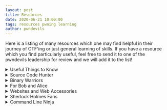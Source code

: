 ```yaml
---
layout: post
title: Resources
date: 2020-06-21 10:00:00
tags: resources pwning learning
author: pwndevils
---
```

Here is a listing of many resources which one may find helpful in their journey of CTF'ing or just general learning of skills. If you have a resource which you find particularly useful, feel free to send it to one of the pwndevils leadership for review and we will add it to the list! 

<details>
<summary>Useful Things to Know </summary>
<br>
A list of knowledge and resources.
<ul>
<li><a href="https://picoctf.com/">Practice with Pico CTF</a></li>
<li><a href="https://ctf.pwn.college/">Pwn College</a></li>
</ul>
</details>

<details>
<summary>Source Code Hunter </summary>
<br>
Super general resources for <code>reverse</code> engineering.
<ul>
<li><a href="https://ctf101.org/reverse-engineering/overview/">CTF-101 Reverse Engineering Intro</a></li>
<li><a href="https://www.youtube.com/watch?v=VroEiMOJPm8&feature=emb_logo">Reversing and Cracking First Simple Program</a></li>
<li><a href="https://users.umiacs.umd.edu/~tdumitra/courses/ENEE757/Fall15/misc/gdb_tutorial.html">Using GDB for Reverse Engineering</a></li>
<li><a href="https://crackmes.one">Practice reversing in Crackme style</a></li>
<li><a href="http://reversing.kr/">reversing.kr</a></li>
<li><a href="https://github.com/onethawt/reverseengineering-reading-list/blob/master/README.md">Reverse Engineering Reading List</a></li>
</ul>
</details>

<details>
<summary>Binary Warriors <!--- Avoiding copyright claims like a boss --> </summary>
<br>
Resources for binary exploitation, a.k.a <code>pwn</code>.
<ul>
<li><a href="https://ctf101.org/binary-exploitation/overview/">CTF-101 Binary Exploitation Intro</a></li>
<li><a href="https://www.youtube.com/watch?v=iyAyN3GFM7A&list=PLhixgUqwRTjxglIswKp9mpkfPNfHkzyeN">Live Overflow: Binary Exploitation/ Memory Corruption</a></li>
<li><a href="https://github.com/RPISEC/MBE">RPISEC: Modern Binary Exploitation</a></li>
<li><a href="https://github.com/shellphish/how2heap">Shellphish: How 2 Heap</a></li>
<li><a href="http://pwnable.kr/">pwnable.kr</a></li>
<li><a href="https://trailofbits.github.io/ctf/exploits/">TOB: Exploit Creation</a></li>

</ul>
</details>

<details>
<summary>For Bob and Alice </summary>
<br>
Resources for <code>Cryptography</code>.
<ul>
<li><a href="https://ctf101.org/cryptography/overview/">CTF-101 Cryptography Intro</a></li>
<li><a href="https://cryptohack.org/">Cryptohack</a></li>
<li><a href="https://cryptopals.com/">Cryptopals</a></li>
<li><a href="https://www.root-me.org/en/Challenges/Cryptanalysis/">Root-Me Cryptanalysis</a></li>
</ul>
</details>

<details>
<summary>Websites and Web Accessories </summary>
<br>
Resources for <code>Web</code>.
<ul>
<li><a href="https://ctf101.org/web-exploitation/overview/">CTF-101 Web Exploitation Intro</a></li>
<li><a href="https://portswigger.net/web-security">Port-Swigger Web Academy</a></li>
<li><a href="https://www.root-me.org/en/Challenges/Web-Client/">Root-Me: Web-Client</a></li>
<li><a href="https://www.root-me.org/en/Challenges/Web-Server/">Root-Me: Web-Server</a></li>
</ul>
</details>

<details>
<summary>Sherlock Holmes Fans </summary>
<br>
Resources for <code>forensics</code>. 
<ul>
<li><a href="https://ctf101.org/forensics/overview/">CTF-101 Forensics Intro</a></li>
<li><a href="https://trailofbits.github.io/ctf/forensics/">CTF Forensics Field Guide</a></li>
<li><a href="https://www.youtube.com/watch?v=TWEXCYQKyDc">What is steganography</a></li>
<li><a href="https://www.youtube.com/watch?v=K4cMCyLCz38&list=PLVQ5jTk_I4JQcBuJAk8iDHaK1slkmOEa7">CSE469 Forensics Resource</a></li>
</ul>
</details>

<details>
<summary>Command Line Ninja </summary>
<br>
Resources for using the shell in Linux.
<ul>
<li><a href="https://overthewire.org/wargames/bandit/">Over The Wire</a></li>
<li><a href="https://www.youtube.com/watch?v=b5NmtmNwMgU&list=PLW5y1tjAOzI2ZYTlMdGzCV8AJuoqW5lKB">Hak5:Linux Terminal Resources</a></li>
</ul>
</details>


